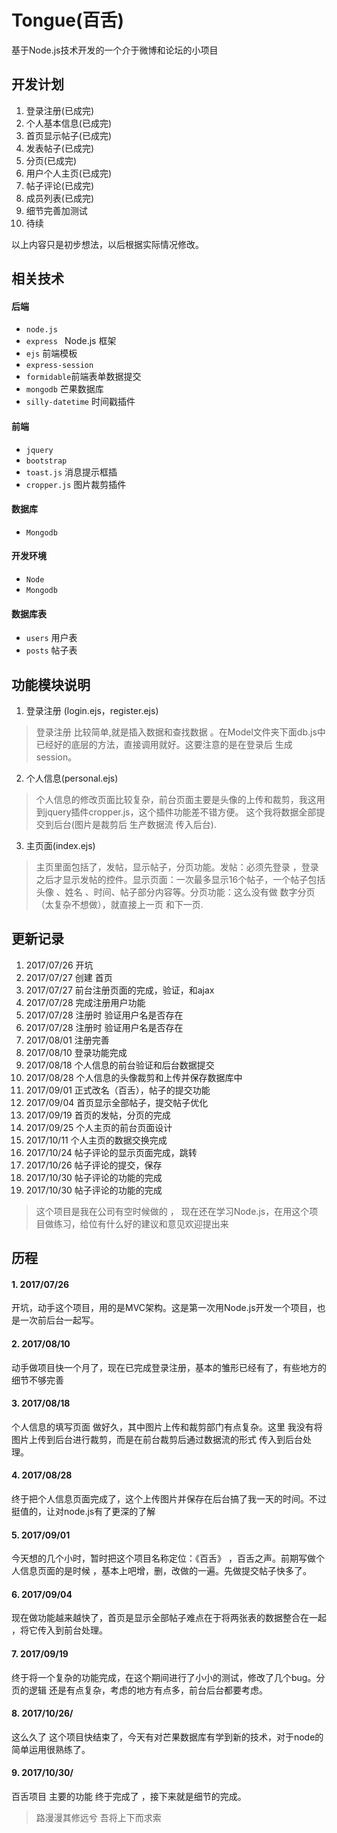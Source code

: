 # Tongue(百舌)
基于Node.js技术开发的一个介于微博和论坛的小项目


## 开发计划
1. 登录注册(已成完)
2. 个人基本信息(已成完)
3. 首页显示帖子(已成完)
4. 发表帖子(已成完)
5. 分页(已成完)
6. 用户个人主页(已成完)
7. 帖子评论(已成完)
8. 成员列表(已成完)
10. 细节完善加测试
9. 待续


以上内容只是初步想法，以后根据实际情况修改。


## 相关技术
#### 后端
* `node.js` 
* `express ` Node.js 框架
* `ejs` 前端模板
* `express-session`
* `formidable`前端表单数据提交
* `mongodb` 芒果数据库
* `silly-datetime` 时间戳插件

#### 前端
* `jquery`
* `bootstrap`
* `toast.js` 消息提示框插
* `cropper.js` 图片裁剪插件


#### 数据库
* `Mongodb`


#### 开发环境
* `Node`
* `Mongodb`

#### 数据库表
* `users` 用户表
* `posts` 帖子表


## 功能模块说明
1. 登录注册 (login.ejs，register.ejs)
>登录注册  比较简单,就是插入数据和查找数据 。在Model文件夹下面db.js中已经好的底层的方法，直接调用就好。这要注意的是在登录后
生成session。

2. 个人信息(personal.ejs)
>个人信息的修改页面比较复杂，前台页面主要是头像的上传和裁剪，我这用到jquery插件cropper.js，这个插件功能差不错方便。
这个我将数据全部提交到后台(图片是裁剪后 生产数据流 传入后台).

3. 主页面(index.ejs)
>主页里面包括了，发帖，显示帖子，分页功能。发帖：必须先登录 ，登录之后才显示发帖的控件。显示页面：一次最多显示16个帖子，一个帖子包括头像 、姓名
、时间、帖子部分内容等。分页功能：这么没有做 数字分页（太复杂不想做），就直接上一页 和下一页.


## 更新记录
1. 2017/07/26 开坑
2. 2017/07/27 创建 首页
3. 2017/07/27 前台注册页面的完成，验证，和ajax
4. 2017/07/28 完成注册用户功能
5. 2017/07/28 注册时 验证用户名是否存在
6. 2017/07/28 注册时 验证用户名是否存在
7. 2017/08/01 注册完善
8. 2017/08/10 登录功能完成
9. 2017/08/18 个人信息的前台验证和后台数据提交
10. 2017/08/28 个人信息的头像裁剪和上传并保存数据库中
11. 2017/09/01 正式改名（百舌），帖子的提交功能
12. 2017/09/04 首页显示全部帖子，提交帖子优化
13. 2017/09/19 首页的发帖，分页的完成
14. 2017/09/25 个人主页的前台页面设计
15. 2017/10/11 个人主页的数据交换完成
16. 2017/10/24 帖子评论的显示页面完成，跳转
16. 2017/10/26 帖子评论的提交，保存
17. 2017/10/30 帖子评论的功能的完成
17. 2017/10/30 帖子评论的功能的完成

> 这个项目是我在公司有空时候做的 ， 现在还在学习Node.js，在用这个项目做练习，给位有什么好的建议和意见欢迎提出来


## 历程
#### 1. 2017/07/26
开坑，动手这个项目，用的是MVC架构。这是第一次用Node.js开发一个项目，也是一次前后台一起写。


#### 2. 2017/08/10
动手做项目快一个月了，现在已完成登录注册，基本的雏形已经有了，有些地方的细节不够完善

#### 3. 2017/08/18
个人信息的填写页面 做好久，其中图片上传和裁剪部门有点复杂。这里 我没有将图片上传到后台进行裁剪，而是在前台裁剪后通过数据流的形式
传入到后台处理。

#### 4. 2017/08/28
终于把个人信息页面完成了，这个上传图片并保存在后台搞了我一天的时间。不过挺值的，让对node.js有了更深的了解

#### 5. 2017/09/01
今天想的几个小时，暂时把这个项目名称定位：《百舌》 ，百舌之声。前期写做个人信息页面的是时候 ，基本上吧增，删，改做的一遍。先做提交帖子快多了。

#### 6. 2017/09/04
现在做功能越来越快了，首页是显示全部帖子难点在于将两张表的数据整合在一起 ，将它传入到前台处理。

#### 7. 2017/09/19
终于将一个复杂的功能完成，在这个期间进行了小小的测试，修改了几个bug。分页的逻辑 还是有点复杂，考虑的地方有点多，前台后台都要考虑。

#### 8. 2017/10/26/
这么久了 这个项目快结束了，今天有对芒果数据库有学到新的技术，对于node的简单运用很熟练了。

#### 9. 2017/10/30/
百舌项目 主要的功能 终于完成了 ，接下来就是细节的完成。


> 路漫漫其修远兮 吾将上下而求索
